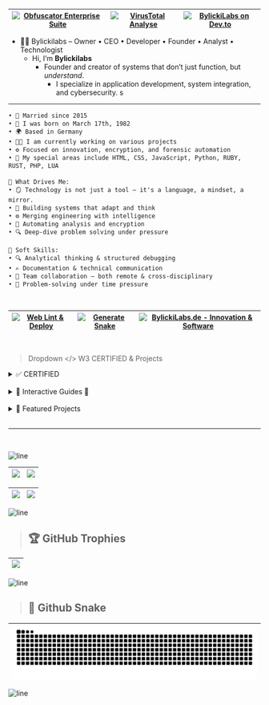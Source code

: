 | [![Obfuscator Enterprise Suite](https://img.shields.io/badge/Obfuscator-Enterprise--Ready-253147?style=flat-square&logo=shield&logoColor=white&labelColor=1c2330)](https://www.obfuscator.me) | [![VirusTotal Analyse](https://img.shields.io/badge/VirusTotal-Analyse-blue?style=flat-square&logo=virustotal&logoColor=white)](https://www.virustotal.com/gui/url/9b57f097b81182d96c7fd9fc8a8a0309f5265df3269e049d805b059a5ec497b7/details) | [![BylickiLabs on Dev.to](https://img.shields.io/badge/BylickiLabs-on_Dev.to-blue?logo=dev.to)](https://dev.to/bylickilabs) |
|---|---|---|

- 👨‍💻 Bylickilabs – Owner • CEO • Developer • Founder • Analyst • Technologist
  - Hi, I’m **Bylickilabs**
    - Founder and creator of systems that don’t just function, but *understand*. 
      - I specialize in application development, system integration, and cybersecurity.
s
---


```yarn
• 💍 Married since 2015
• 👶 I was born on March 17th, 1982
• 🌍 Based in Germany
• 👨‍💻 I am currently working on various projects
• ⚙️ Focused on innovation, encryption, and forensic automation
• 🚧 My special areas include HTML, CSS, JavaScript, Python, RUBY, RUST, PHP, LUA

🌟 What Drives Me:
• 🪞 Technology is not just a tool – it's a language, a mindset, a mirror.
• 🧠 Building systems that adapt and think  
• ⚙️ Merging engineering with intelligence  
• 🧩 Automating analysis and encryption  
• 🔍 Deep-dive problem solving under pressure  

🤝 Soft Skills:
• 🔍 Analytical thinking & structured debugging  
• ✍️ Documentation & technical communication  
• 🤝 Team collaboration – both remote & cross-disciplinary  
• 🧩 Problem-solving under time pressure
```

<br>

| [![Web Lint & Deploy](https://github.com/bylickilabs/github-table-maker/actions/workflows/main.yml/badge.svg)](https://github.com/bylickilabs/github-table-maker/actions/workflows/main.yml) | [![Generate Snake](https://github.com/bylickilabs/bylickilabs/actions/workflows/snake.yml/badge.svg)](https://github.com/bylickilabs/bylickilabs/actions/workflows/snake.yml) | [![BylickiLabs.de - Innovation & Software](https://img.shields.io/badge/BylickiLabs-Innovation%20%7C%20Software-0a192f?style=for-the-badge&logo=code&logoColor=00ffd0)](https://bylickilabs.de) |
|---|---|---|

<br>

> Dropdown </> W3 CERTIFIED & Projects

<details>
  <summary> ✅ CERTIFIED</summary>

|![certificate_of_completion_front_end_development](https://github.com/user-attachments/assets/24f368f3-5a61-4c45-9239-59a240510888)|
|---|

|![certificate_of_completion_html](https://github.com/user-attachments/assets/6a9a7915-e928-4a70-8f05-bf8bb1403908)|
|---|

|![certificate_of_completion_css](https://github.com/user-attachments/assets/4593d799-d166-4fb4-82f7-eaaae058cff0)|
|---|

|![certificate_of_completion_javascript](https://github.com/user-attachments/assets/bb1719e9-c44d-45a2-8880-34da35c4d26e)|
|---|

|![certificate_of_completion_c](https://github.com/user-attachments/assets/867f1147-1412-4233-b6ef-10d661188a53)|
|---|

|![certificate_of_completion_c++](https://github.com/user-attachments/assets/cca3a632-e16a-4ba9-a405-76bfe29c9ebb)|
|---|

|![certificate_of_completion_c#](https://github.com/user-attachments/assets/b2d7dce9-42a4-4417-9b32-be5d8d3ca0af)|
|---|

|![certificate_of_completion_git](https://github.com/user-attachments/assets/303c1108-977a-4414-afef-33ae1b60afde)|
|---|

|![certificate_of_completion_react](https://github.com/user-attachments/assets/1de60bea-943d-49df-937a-2af79500660c)|
|---|

|![certificate_of_completion_node js](https://github.com/user-attachments/assets/339aff41-7075-4abd-84ef-a5bcbfd81080)|
|---|

|![certificate_of_completion_numpy](https://github.com/user-attachments/assets/2b19bedb-076f-4f64-8c85-85e2132186da)|
|---|

|![certificate_of_completion_php](https://github.com/user-attachments/assets/aadb0e41-fcd8-4538-a8dc-a2f5f6156d84)|
|---|

|![certificate_of_completion_python](https://github.com/user-attachments/assets/8b97b0f0-4b53-4d7e-9acb-f2fa09c0c44e)|
|---|

|![certificate_of_completion_data_science](https://github.com/user-attachments/assets/3ebe2066-7c10-4227-b13b-f3c5f4bb6cd7)|
|---|

|![certificate_of_completion_statistics (3)](https://github.com/user-attachments/assets/1a41374b-9fe6-405a-816b-739fbab4b95f)|
|---|

|![certificate_of_completion_general_problem_solving_and_logical_reasoning](https://github.com/user-attachments/assets/e01b0973-c97c-4ed8-8d3d-08da61267971)|
|---|

|![certificate_of_completion_cyber_security](https://github.com/user-attachments/assets/e5820cf0-22aa-43eb-9c9a-966dacaba1f4)|
|---|

|![certificate_of_completion_dsa](https://github.com/user-attachments/assets/0a66cc9c-ac5b-4d38-9774-af8cc2e49443)|
|---|

|![certificate_of_completion_typescript](https://github.com/user-attachments/assets/04dfa273-46bb-4463-80c3-51a65b6ace4d)|
|---|

|![certificate_of_completion_accessibility](https://github.com/user-attachments/assets/3934cf57-ee8f-473d-acb4-4cd1d2607738)|
|---|

</details>

<br>

<details>
  <summary>🚀 Interactive Guides 🚀</summary>
   <!--- Eine kuratierte Auswahl an Tools, Frameworks, Security-Modulen und Utilities, entwickelt von **BylickiLabs**.<br>-->
 
### 🆕 Exclusive Guides
- 🌐 [`HTML Guide`](https://bylickilabs.github.io/HTML-Guide-v2.0/) — The next-generation HTML learning experience: 30 advanced modules with live code previews.
  - 🌐 [`CSS Guide`](https://bylickilabs.github.io/CSS-Guide/) — Practical overview of all essential CSS techniques.
    - 🌐 [`JavaScript Guide`](https://bylickilabs.github.io/JavaScript-Guide/) — Advanced, hands-on JavaScript learning with 30+ modules.
  
<br>

- 🌐 [`C Guide`](https://bylickilabs.github.io/C-Guide/) — A modern interactive guide to advanced C programming. Includes 30 real-world modules with code.
  - 🌐 [`C++ Guide`](https://bylickilabs.github.io/Cplusplus--Guide/) — A compact, hands-on reference for modern C++ featuring 30 modules.
    - 🌐 [`C# Guide`](https://bylickilabs.github.io/Csharp/) — A hands-on interactive C# guide with 30 practical modules
  
<br>

- 🌐 [`Rust Guide`](https://bylickilabs.github.io/Rust-Guide) — An innovative learning and experimentation area for Rust with 30 practical modules.
- 🌐 [`Ruby Guide`](https://bylickilabs.github.io/Ruby-guide/) — An advanced, interactive guide for Ruby developers. Featuring 30 real-world modules.
- 🌐 [`PHP Guide`](https://bylickilabs.github.io/PHP-Guide/) — Comprehensive guide to PHP programming and best practices.
- 🌐 [`LUA Guide`](https://bylickilabs.github.io/LUA-Guide/) — Interactive Lua Guide: Learn and experiment with advanced Lua concepts—hands-on and easy.
- 🌐 [`PYTHON Guide`](https://bylickilabs.github.io/Python-Guide/) — Interactive introduction to Python fundamentals and applied examples.
- 🌐 [`BATCH Guide`](https://bylickilabs.github.io/Batch-Guide/) — Quick start to Windows batch scripting with hands-on tips.
- 🌐 [`Git Guide`](https://bylickilabs.github.io/Git-Guide/) — Unlock the power of Git: 100 deep-dive modules, visual learning, and workflows in one unified platform.
- 🌐 [`TS Guide`](https://bylickilabs.github.io/TS-Guide/) — Interactive and practical TypeScript learning suite featuring 30 Modules.
- 🌐 [`Shell Guide`](https://bylickilabs.github.io/Shell-guide/) — A fully functional, browser-based shell guide with interactive modules.
<br>

- 🌐 [`Markdown Guide`](https://bylickilabs.github.io/MD-Guide/) — Everything you need for Markdown syntax and effective documentation.
  - 📊 [`Markdown Table Maker`](https://bylickilabs.github.io/github-table-maker/) — Simple online creation and editing of Markdown tables.
</details>

<br>

<details>
  <summary>🚀 Featured Projects</summary>
<br>  
   - Eine kuratierte Auswahl an Tools, Frameworks, Security-Modulen und Utilities, entwickelt von **BylickiLabs**.<br>
 
### 🆕 Projects, Guides & GH-Pages (EXCLUSIVE)
- 🌐 [`TemplateGenerator`](https://bylickilabs.github.io/TemplateGenerator) — Modern, browser-based HTML/CSS Template Editor and Generator.
- 🌐 [`SEO Meta Tag Generator`](https://bylickilabs.github.io/SEO-Meta-Tag-Generator/) — SEO Meta Tag Generator.
- 🔥 [`HashingTool`](https://bylickilabs.github.io/HashingTool) — Compact Tool for Hashing
- ⚙️ [`SysAnalyzer`](https://github.com/bylickilabs/SysAnalyzer) — Compact Tool for System Informations
- 🧩 [`HashChecker`](https://github.com/bylickilabs/HashChecker) — Compact Tool for file integrity verification.
- 🕵️ [`PDFAnalyzer`](https://github.com/bylickilabs/pdfAnalyzer) — PDF Analyzer is an efficient Python tool for automatically analyzing PDF documents.
- 🚀 [`StatMaster`](https://github.com/bylickilabs/StatMaster) — Interactive data science & statistics app: Import, analyze, and visualize data directly in the browser
- 🕵️ [`SteganoGraphy`](https://bylickilabs.github.io/SteganoGraphy/) — Hide and reveal secret messages in images, 100% client-side with detection score.
- 🔐 [`CodeCryptor`](https://bylickilabs.github.io/CodeCryptor/) — Web-based solution for code encryption and obfuscation.
- ✂️ [`CroplyTech`](https://bylickilabs.github.io/CroplyTech/) — Innovative browser tool for cropping and optimizing images.
- 🛡️ [`Cybersecurity`](https://bylickilabs.github.io/CyberSecLab) — Interactive suite for hands-on IT security training and awareness.
- 🧠 [`Awareness Trainer`](https://bylickilabs.github.io/Security-Awareness-Trainer) — Quiz-based platform to boost cybersecurity awareness.
- 🗝️ [`Password Manager`](https://bylickilabs.github.io/Interaktiver-Passwort-Manager/) — Local password manager with encryption and real-time strength check.
- 🕵️ [`FileAnalyzer`](https://bylickilabs.github.io/FileAnalyzer) — Tool for analyzing file metadata, hashes, and tampering traces.
- ⚡ [`Zero Day`](https://bylickilabs.github.io/Zero-Day/) — Real-time visualization of zero-day vulnerabilities and exploit cycles.
- 🌩️ [`Intelligence-Dashboard`](https://bylickilabs.github.io/Intelligence-Dashboard/) — Realtime cyber threat overview with live API integration and trend analysis.
- 📋 [`TableMaker`](https://github.com/bylickilabs/github-table-maker) — Intuitive web app for fast creation and editing of Markdown tables.

---

### 🧩 Templates & Starters

- 🌐 [`NeonStarter`](https://github.com/bylickilabs/neonstarter) — Animated UI starter with theme switch and neon visuals  
- 🧠 [`FocusPulse`](https://github.com/bylickilabs/focuspulse) — Productivity dashboard with timer logic and session tracking  
- 💼 [`FocusPulse-Pro`](https://github.com/bylickilabs/focuspulse-pro) — Advanced version with analytics, sound modules, and reporting  
- 🔤 [`MD-Crypter`](https://github.com/bylickilabs/md-crypter) — Markdown encryption and decryption with browser support  
- 📋 [`Organizer`](https://github.com/bylickilabs/organizer) — Smart note & file organizer with encryption support  

---

### 🔐 Security & Encryption

- 🔒 [`NeonPGP`](https://github.com/bylickilabs/neonpgp) — Browser-based PGP tool with local key storage and secure download  
- 🧬 [`QuantumKeys-PGP`](https://github.com/bylickilabs/quantumkeys-pgp) — Next-gen encryption interface using quantum-safe principles  
- 📧 [`Email_En-Decryption`](https://github.com/bylickilabs/email-en-decryption) — Client-side encryption for emails with public key handling  
- 🔐 [`SecurePass`](https://github.com/bylickilabs/securepass) — Secure password manager with local encryption and no backend  
- 🧿 [`Password-Manager`](https://github.com/bylickilabs/password-manager) — Offline password storage & generation with clipboard safety  
- 🔁 [`PasswordGenerator`](https://github.com/bylickilabs/passwordgenerator) — Customizable password generator with export functions  
- 🔐 [`NeonCryptProSuite`](https://github.com/bylickilabs/neoncryptprosuite) — Full encryption toolkit with file, string, and key features  

---

### 🕵️‍♂️ Forensics & Monitoring

- 🕵️ [`TraceHunter`](https://github.com/bylickilabs/tracehunter) — Web forensic suite with EXIF, hash, and content scanning  
- 🔎 [`Sleuth`](https://github.com/bylickilabs/sleuth) — Visual metadata explorer with timeline and geo tagging  
- 🧮 [`SysScope`](https://github.com/bylickilabs/sysscope) — Full system diagnostics toolkit for analysis and reporting  
- 🖧 [`SpeedScanX`](https://github.com/bylickilabs/speedscanx) — Real-time network scanner with Speedport/Router interface  
- 🔍 [`Link-Checker`](https://github.com/bylickilabs/link-checker) — Dead-link finder with colored output, CSV export, and domain filter  
- 🛡️ [`NetProtect`](https://github.com/bylickilabs/netprotect) — Network shield interface with port and firewall monitoring  

---

### 🧠 Tools & Workflow

- ⚙️ [`Context-menu-Lock`](https://github.com/bylickilabs/context-menu-lock) — Client-side DevTools blocker and context protection  
- 🧰 [`HashForge`](https://github.com/bylickilabs/hashforge) — Hash calculator supporting MD5, SHA, bcrypt with cost selector  
- 📂 [`Image_Konverter`](https://github.com/bylickilabs/image-konverter) — File conversion interface (PDF, HEIC, TXT, JPG)  
- 🔄 [`System-Diagnose-Tool`](https://github.com/bylickilabs/system-diagnose-tool) — Node-based diagnostics for networking and services  
- 🧠 [`TaskFlow-One`](https://github.com/bylickilabs/taskflow-one) — AI-supported task and process planner with timeline  
- 🔡 [`CodePulse`](https://github.com/bylickilabs/codepulse) — Online code editor with syntax highlighting and neon preview  

---

### 🧪 Simulation & Gamified Systems

- 👤 [`ZeroTrace`](https://github.com/bylickilabs/zerotrace) — Hacker simulation game with terminal-like challenges and upload tools  
- ⏳ [`ChronoCraft`](https://github.com/bylickilabs/chronocraft) — Visual timeline builder for project planning and story mapping  

</details>

<br>

---

<br>

![line](https://github.com/bylickilabs/bylickilabs/assets/109308073/bfd77a60-d426-4470-b417-fdbab0166188) 


|![](https://github-readme-stats.vercel.app/api?username=bylickilabs&theme=great-gatsby&hide_border=false&include_all_commits=true&count_private=true) | ![](https://nirzak-streak-stats.vercel.app/?user=bylickilabs&theme=great-gatsby&hide_border=false) |
|---|---|

| ![](https://github-profile-summary-cards.vercel.app/api/cards/profile-details?username=bylickilabs&theme=radical) | ![](https://github-readme-stats.vercel.app/api/top-langs/?username=bylickilabs&layout=compact&theme=radical&langs_count=20)
|---|---|

![line](https://github.com/bylickilabs/bylickilabs/assets/109308073/bfd77a60-d426-4470-b417-fdbab0166188) 

> ## 🏆 GitHub Trophies
|![](https://github-profile-trophy.vercel.app/?username=bylickilabs&theme=monokai&margin-h=10&margin-w=10&no-frame=true&no-bg=true&column=-1)|
|---| 

![line](https://github.com/bylickilabs/bylickilabs/assets/109308073/bfd77a60-d426-4470-b417-fdbab0166188) 

> ## 🐍 Github Snake
|![](https://github.com/bylickilabs/bylickilabs/blob/refs/heads/output/github-snake-dark.svg)|
|---|

![line](https://github.com/bylickilabs/bylickilabs/assets/109308073/bfd77a60-d426-4470-b417-fdbab0166188) 
<!--
**bylickilabs/bylickilabs** is a ✨ _special_ ✨ repository because its `README.md` (this file) appears on your GitHub profile.
-->
